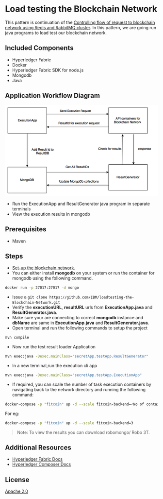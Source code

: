 # Load testing the Blockchain Network

This pattern is continuation of the [Controlling flow of request to blockchain network using Redis and RabbitMQ cluster](https://github.com/IBM/controlling-flow-ofRequests-toBlockchain-using-Redis-and-RabbitMQ#controlling-flow-of-request-to-blockchain-network-using-redis-and-rabbitmq-cluster). In this pattern, we are going run java programs to load test our blockchain network.

## Included Components

* Hyperledger Fabric
* Docker
* Hyperledger Fabric SDK for node.js
* Mongodb
* Java

## Application Workflow Diagram

![Application Workflow](images/arch.png)

* Run the ExecutionApp and ResultGenerator java program in separate terminals
* View the execution results in mongodb

## Prerequisites
* Maven

## Steps

* [Set-up the blockchain network](https://github.com/IBM/controlling-flow-ofRequests-toBlockchain-using-Redis-and-RabbitMQ#steps).
* You can either install **mongodb** on your system or run the container for mongodb using the following command.
```bash
docker run -p 27017:27017 -d mongo
```
* Issue a `git clone https://github.com/IBM/loadtesting-the-Blockchain-Network.git`
* Verify the **executionURL**, **resultURL** urls from **ExecutionApp.java** and **ResultGenerator.java**.
* Make sure your are connecting to correct **mongodb** instance and **dbName** are same in **ExecutionApp.java** and **ResultGenerator.java**.
* Open terminal and run the following commands to setup the project
```bash
mvn compile
```
* Now run the test result loader Application
```bash
mvn exec:java -Dexec.mainClass="secretApp.testApp.ResultGenerator"
```
* In a new terminal,run the execution cli app
```bash
mvn exec:java -Dexec.mainClass="secretApp.testApp.ExecutionApp"
```
* If required, you can scale the number of task execution containers by navigating back to the network directory and running the following command:
```bash
docker-compose -p "fitcoin" up -d --scale fitcoin-backend=<No of containers>
```
For eg:
```bash
docker-compose -p "fitcoin" up -d --scale fitcoin-backend=3
```

>Note: To view the results you can download robomongo/ Robo 3T.

## Additional Resources

* [Hyperledger Fabric Docs](http://hyperledger-fabric.readthedocs.io/en/latest/)
* [Hyperledger Composer Docs](https://hyperledger.github.io/composer/introduction/introduction.html)

## License
[Apache 2.0](LICENSE)
